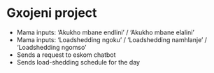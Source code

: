 # Gxojeni project

- Mama inputs: ‘Akukho mbane endlini’ / ‘Akukho mbane elalini’ 
- Mama inputs: ‘Loadshedding ngoku’ /  ‘Loadshedding namhlanje’ /  ‘Loadshedding ngomso’
- Sends a request to eskom chatbot
- Sends load-shedding schedule for the day